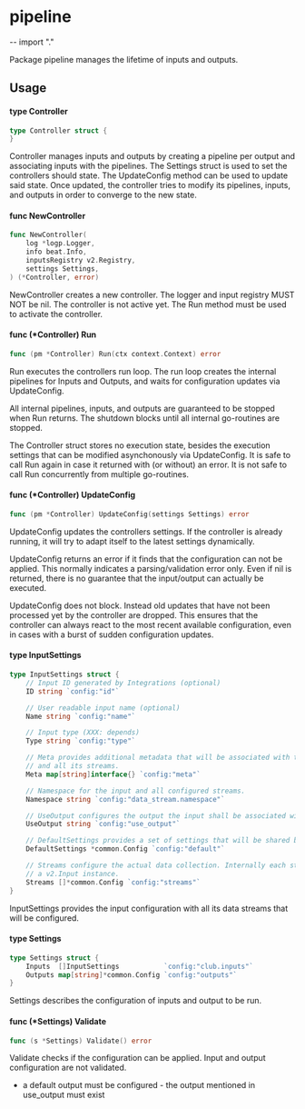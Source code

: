 # pipeline
--
    import "."

Package pipeline manages the lifetime of inputs and outputs.

## Usage

#### type Controller

```go
type Controller struct {
}
```

Controller manages inputs and outputs by creating a pipeline per output and
associating inputs with the pipelines. The Settings struct is used to set the
controllers should state. The UpdateConfig method can be used to update said
state. Once updated, the controller tries to modify its pipelines, inputs, and
outputs in order to converge to the new state.

#### func  NewController

```go
func NewController(
	log *logp.Logger,
	info beat.Info,
	inputsRegistry v2.Registry,
	settings Settings,
) (*Controller, error)
```
NewController creates a new controller. The logger and input registry MUST NOT
be nil. The controller is not active yet. The Run method must be used to
activate the controller.

#### func (*Controller) Run

```go
func (pm *Controller) Run(ctx context.Context) error
```
Run executes the controllers run loop. The run loop creates the internal
pipelines for Inputs and Outputs, and waits for configuration updates via
UpdateConfig.

All internal pipelines, inputs, and outputs are guaranteed to be stopped when
Run returns. The shutdown blocks until all internal go-routines are stopped.

The Controller struct stores no execution state, besides the execution settings
that can be modified asynchonously via UpdateConfig. It is safe to call Run
again in case it returned with (or without) an error. It is not safe to call Run
concurrently from multiple go-routines.

#### func (*Controller) UpdateConfig

```go
func (pm *Controller) UpdateConfig(settings Settings) error
```
UpdateConfig updates the controllers settings. If the controller is already
running, it will try to adapt itself to the latest settings dynamically.

UpdateConfig returns an error if it finds that the configuration can not be
applied. This normally indicates a parsing/validation error only. Even if nil is
returned, there is no guarantee that the input/output can actually be executed.

UpdateConfig does not block. Instead old updates that have not been processed
yet by the controller are dropped. This ensures that the controller can always
react to the most recent available configuration, even in cases with a burst of
sudden configuration updates.

#### type InputSettings

```go
type InputSettings struct {
	// Input ID generated by Integrations (optional)
	ID string `config:"id"`

	// User readable input name (optional)
	Name string `config:"name"`

	// Input type (XXX: depends)
	Type string `config:"type"`

	// Meta provides additional metadata that will be associated with the input
	// and all its streams.
	Meta map[string]interface{} `config:"meta"`

	// Namespace for the input and all configured streams.
	Namespace string `config:"data_stream.namespace"`

	// UseOutput configures the output the input shall be associated with.
	UseOutput string `config:"use_output"`

	// DefaultSettings provides a set of settings that will be shared by all streams.
	DefaultSettings *common.Config `config:"default"`

	// Streams configure the actual data collection. Internally each stream will create
	// a v2.Input instance.
	Streams []*common.Config `config:"streams"`
}
```

InputSettings provides the input configuration with all its data streams that
will be configured.

#### type Settings

```go
type Settings struct {
	Inputs  []InputSettings           `config:"club.inputs"`
	Outputs map[string]*common.Config `config:"outputs"`
}
```

Settings describes the configuration of inputs and output to be run.

#### func (*Settings) Validate

```go
func (s *Settings) Validate() error
```
Validate checks if the configuration can be applied. Input and output
configuration are not validated.

- a default output must be configured - the output mentioned in use_output must
exist

